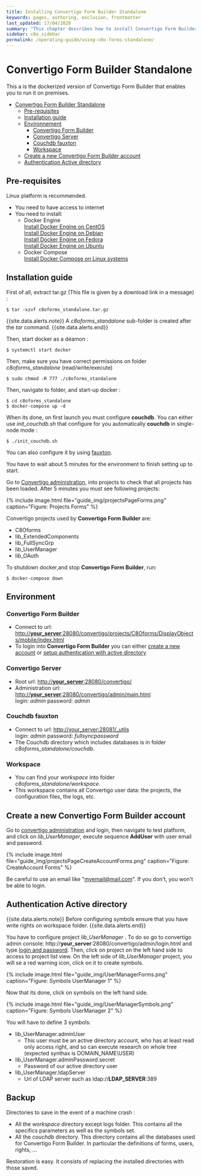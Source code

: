 ```yaml
---
title: Installing Convertigo Form Builder Standalone
keywords: pages, authoring, exclusion, frontmatter
last_updated: 17/04/2020
summary: "This chapter describes how to install Convertigo Form Builder Standalone on premise"
sidebar: c8o_sidebar
permalink: /operating-guide/using-c8o-forms-standalone/
---
```


#  Convertigo Form Builder Standalone

This a is the dockerized version of Convertigo Form Builder that enables you to run it on premises.

- [Convertigo Form Builder Standalone](#c8o-forms-standalone)
  - [Pre-requisites](#pre-requisites)
  - [Installation guide](#installation-guide)
  - [Environnement](#environnement)
    - [Convertigo Form Builder](#c8oforms)
    - [Convertigo Server](#convertigo-server)
    - [Couchdb fauxton](#couchdb-fauxton)
    - [Workspace](#workspace)
  - [Create a new Convertigo Form Builder account](#create-a-new-c8oforms-account)
  - [Authentication Active directory](#authentication-active-directory)

## Pre-requisites
Linux platform is recommended.

* You need to have access to internet
* You need to install:
  * Docker Engine<br>[Install Docker Engine on CentOS](https://docs.docker.com/engine/install/centos/)<br> [Install Docker Engine on Debian](https://docs.docker.com/engine/install/debian/)<br>[Install Docker Engine on Fedora](https://docs.docker.com/engine/install/fedora/)<br>[Install Docker Engine on Ubuntu](https://docs.docker.com/engine/install/ubuntu/)<br>
  * Docker Compose<br>[Install Docker Compose on Linux systems](https://docs.docker.com/compose/install/#install-compose-on-linux-systems)

 
## Installation guide 

First of all, extract tar.gz (This file is given by a download link in a message) :
```shell
$ tar -xzvf c8oforms_standalone.tar.gz
```
{{site.data.alerts.note}}
A <em>c8oforms_standalone</em> sub-folder is created after the <em>tar</em> command.
{{site.data.alerts.end}}


Then, start docker as a deamon :
 ```shell
$ systemctl start docker
```
Then, make sure you have correct permissions on folder _c8oforms_standalone_ (read/write/execute)

 ```shell
$ sudo chmod -R 777 ./c8oforms_standalone
```
Then, navigate to folder, and start-up docker :
```shell
$ cd c8oforms_standalone
$ docker-compose up -d
```
When its done, on first launch you must configure **couchdb**. You can either use _init_couchdb.sh_ that configure for you automatically **couchdb** in single-node mode :
```shell
$ ./init_couchdb.sh
```
You can also configure it by using [fauxton](#couchdb-fauxton).

You have to wait about 5 minutes for the environment to finish setting up to start.

Go to [Convertigo administration](../using-convertigo-administration-console/#projects-page), into projects to check that all projects has been loaded.
After 5 minutes you must see following projects:

{% include image.html file="guide_img/projectsPageForms.png" caption="Figure: Projects Forms" %}

Convertigo projects used by **Convertigo Form Builder** are:

- C8Oforms
- lib_ExtendedComponents
- lib_FullSyncGrp
- lib_UserManager
- lib_OAuth

To shutdown docker,and stop **Convertigo Form Builder**, run:
```shell
$ docker-compose down
```


## Environment
### Convertigo Form Builder
  - Connect to url: [http://**your_server**:28080/convertigo/projects/C8Oforms/DisplayObjects/mobile/index.html](http://localhost:28080/convertigo/projects/C8Oforms/DisplayObjects/mobile/index.html)
  - To login into **Convertigo Form Builder** you can either [create a new account](#create-a-new-c8oforms-account) or [setup authentication with active directory](#authentication-active-directory)

### Convertigo Server

  - Root url: [http://**your_server**:28080/convertigo/](http://localhost:28080/convertigo/)
  - Administration url: [http://**your_server**:28080/convertigo/admin/main.html](http://localhost:28080/convertigo/admin/main.html)<br>login: _admin_  password: _admin_

### Couchdb fauxton

  - Connect to url: <a href="http://localhost:28081/_utils">http://your_server:28081/_utils</a><br>login: _admin_  password: _fullsyncpassword_
  - The Couchdb directory which includes databases is in folder _c8oforms_standalone/couchdb_.

### Workspace

  - You can find your _workspace_ into folder _c8oforms_standalone/workspace_.
  - This workspace contains all Convertigo user data: the projects, the configuration files, the logs, etc.

## Create a new  Convertigo Form Builder account 
Go to [convertigo administration](../using-convertigo-administration-console/#accessing-the-administration-console) and login,
then navigate to test platform, and click on _lib_UserManager_, execute sequence **AddUser** with user email and password.

{% include image.html file="guide_img/projectsPageCreateAccountForms.png" caption="Figure: CreateAccount Forms" %}



Be careful to use an email like "myemail@mail.com". If you don't, you won't be able to login. 

## Authentication Active directory

{{site.data.alerts.note}}
Before configuring symbols ensure that you have write rights on workspace folder.
{{site.data.alerts.end}}

You have to configure project _lib_UserManager_ .
To do so go to convertigo admin console: http://**your_server**:28080/convertigo/admin/login.html and type [login and password](../using-convertigo-administration-console/#accessing-the-administration-console).
Then, click on project on the left hand side to access to project list view. On the left side of _lib_UserManager_ project, you will se a red warning icon, click on it to create symbols.

{% include image.html file="guide_img/UserManagerForms.png" caption="Figure: Symbols UserManager 1" %}

Now that its done, click on symbols on the left hand side.

{% include image.html file="guide_img/UserManagerSymbols.png" caption="Figure: Symbols UserManager 2" %}


You will have to define 3 symbols:  
* lib_UserManager.adminUser
  * This user must be an active directory account, who has at least read only access right, and so can execute research on whole tree (expected synthax is DOMAIN_NAME\USER)
* lib_UserManager.adminPassword.secret
  * Password of our active directory user
* lib_UserManager.ldapServer
  * Url of LDAP server such as ldap://**LDAP_SERVER**:389

## Backup

Directories to save in the event of a machine crash :

- All the _workspace_ directory except logs folder. This contains all the specifics parameters as well as the symbols set.
- All the _couchdb_ directory. This directory contains all the databases used for Convertigo Form Builder. In particular the definitions of forms, users, rights, ... 

Restoration is easy. It consists of replacing the installed directories with those saved.